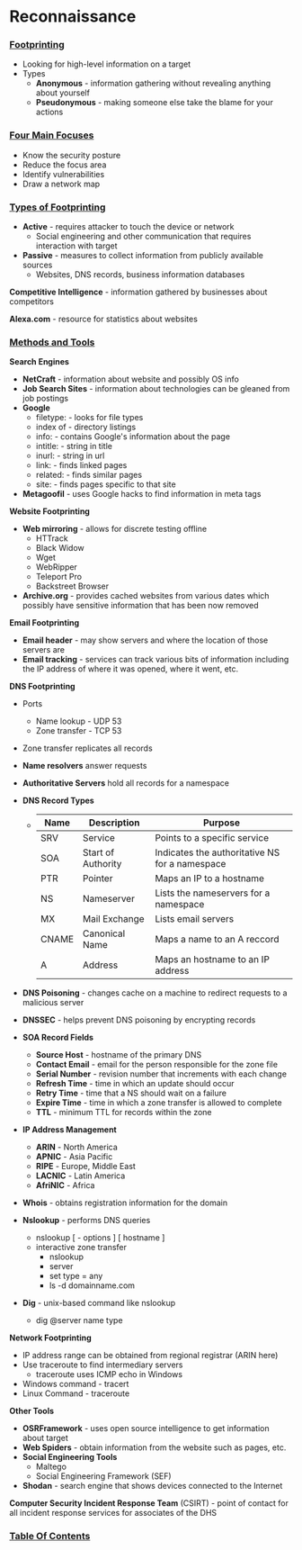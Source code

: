 # Reconnaissance

### <u>Footprinting</u>

- Looking for high-level information on a target
- Types
  - **Anonymous** - information gathering without revealing anything about yourself
  - **Pseudonymous** - making someone else take the blame for your actions

### <u>Four Main Focuses</u>

- Know the security posture
- Reduce the focus area
- Identify vulnerabilities
- Draw a network map

### <u>Types of Footprinting</u>

- **Active** - requires attacker to touch the device or network
  - Social engineering and other communication that requires interaction with target
- **Passive** - measures to collect information from publicly available sources
  - Websites, DNS records, business information databases

**Competitive Intelligence** - information gathered by businesses about competitors

**Alexa.com** - resource for statistics about websites

### <u>Methods and Tools</u>

**Search Engines**

- **NetCraft** - information about website and possibly OS info
- **Job Search Sites** - information about technologies can be gleaned from job postings
- **Google**
  - filetype:  - looks for file types
  - index of - directory listings
  - info: - contains Google's information about the page
  - intitle: - string in title
  - inurl: - string in url
  - link: - finds linked pages
  - related: - finds similar pages
  - site: - finds pages specific to that site
- **Metagoofil** - uses Google hacks to find information in meta tags

**Website Footprinting**

- **Web mirroring** - allows for discrete testing offline
  - HTTrack
  - Black Widow
  - Wget
  - WebRipper
  - Teleport Pro
  - Backstreet Browser
- **Archive.org** - provides cached websites from various dates which possibly have sensitive information that has been now removed

**Email Footprinting**

- **Email  header** - may show servers and where the location of those servers are
- **Email tracking** - services can track various bits of information including the IP address of where it was opened, where it went, etc.

**DNS Footprinting**

- Ports

  - Name lookup - UDP 53
  - Zone transfer - TCP 53

- Zone transfer replicates all records

- **Name resolvers** answer requests

- **Authoritative Servers** hold all records for a namespace

- **DNS Record Types**

  

  - | Name  | Description        | Purpose                                        |
    | ----- | ------------------ | ---------------------------------------------- |
    | SRV   | Service            | Points to a specific service                   |
    | SOA   | Start of Authority | Indicates the authoritative NS for a namespace |
    | PTR   | Pointer            | Maps an IP to a hostname                       |
    | NS    | Nameserver         | Lists the nameservers for a namespace          |
    | MX    | Mail Exchange      | Lists email servers                            |
    | CNAME | Canonical Name     | Maps a name to an A reccord                    |
    | A     | Address            | Maps an hostname to an IP address              |

- **DNS Poisoning** - changes cache on a machine to redirect requests to a malicious server

- **DNSSEC** - helps prevent DNS poisoning by encrypting records

- **SOA Record Fields**

  - **Source Host** - hostname of the primary DNS
  - **Contact Email** - email for the person responsible for the zone file
  - **Serial Number** - revision number that increments with each change
  - **Refresh Time** - time in which an update should occur
  - **Retry Time** - time that a NS should wait on a failure
  - **Expire Time** - time in which a zone transfer is allowed to complete
  - **TTL** - minimum TTL for records within the zone

- **IP Address Management**

  - **ARIN** - North America
  - **APNIC** - Asia Pacific
  - **RIPE** - Europe, Middle East
  - **LACNIC** - Latin America
  - **AfriNIC** - Africa

- **Whois** - obtains registration information for the domain

- **Nslookup** - performs DNS queries

  - nslookup [ - options ] [ hostname ]
  - interactive zone transfer
    - nslookup
    - server <IP Address>
    - set type = any
    - ls -d domainname.com

- **Dig** - unix-based command like nslookup

  - dig @server name type

**Network Footprinting**

- IP address range can be obtained from regional registrar (ARIN here)
- Use traceroute to find intermediary servers
  - traceroute uses ICMP echo in Windows
- Windows command - tracert
- Linux Command - traceroute

**Other Tools**

- **OSRFramework** - uses open source intelligence to get information about target
- **Web Spiders** - obtain information from the website such as pages, etc.
- **Social Engineering Tools**
  - Maltego
  - Social Engineering Framework (SEF)
- **Shodan** - search engine that shows devices connected to the Internet

**Computer Security Incident Response Team** (CSIRT) - point of contact for all incident response services for associates of the DHS

### [Table Of Contents](https://karsyboy.github.io/CEHv10_Ultimate_Study_Guide/)